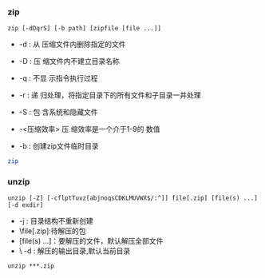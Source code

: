 ### zip

```shell
zip [-dDqrS] [-b path] [zipfile [file ...]]
```

* -d : 从 压缩文件内删除指定的文件

* -D : 压 缩文件内不建立目录名称

* -q : 不显 示指令执行过程

* -r : 递 归处理，将指定目录下的所有文件和子目录一并处理

* -S : 包 含系统和隐藏文件

* -<压缩效率> 压 缩效率是一个介于1-9的 数值

* -b : 创建zip文件临时目录

```bash
zip 
```


### unzip

```shell
unzip [-Z] [-cflptTuvz[abjnoqsCDKLMUVWX$/:^]] file[.zip] [file(s) ...] [-d exdir]
```

* -j : 目录结构不重新创建
* \file[.zip]:待解压的包
* [file(s) …]：要解压的文件，默认解压全部文件
* \ -d : 解压的输出目录,默认当前目录

```
unzip ***.zip
```

